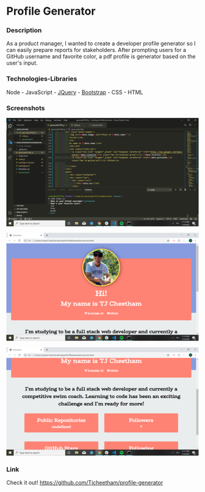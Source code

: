 # Profile Generator

### Description
As a product manager, I wanted to create a developer profile generator so I can easily prepare reports for stakeholders. After prompting users for a GitHub username and favorite color, a pdf profile is generator based on the user's input.


### Technologies-Libraries
Node - JavaScript - [JQuery](https://code.jquery.com/jquery-3.3.1.slim.min.js) - [Bootstrap](https://getbootstrap.com/) - CSS - HTML

### Screenshots

![Screenshot1](assets/images/2020-01-03(1).png)

![Screenshot2](assets/images/2020-01-03(2).png)

![Screenshot3](assets/images/2020-01-03(3).png)

### Link
Check it out!
https://github.com/Tjcheetham/profile-generator
